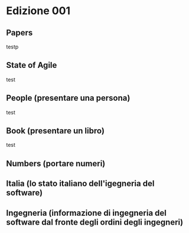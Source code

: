 # Edizione 001

## Papers

testp

## State of Agile

test

## People (presentare una persona)

test

## Book (presentare un libro)

test

## Numbers (portare numeri)

## Italia (lo stato italiano dell'igegneria del software)

## Ingegneria (informazione di ingegneria del software dal fronte degli ordini degli ingegneri)
